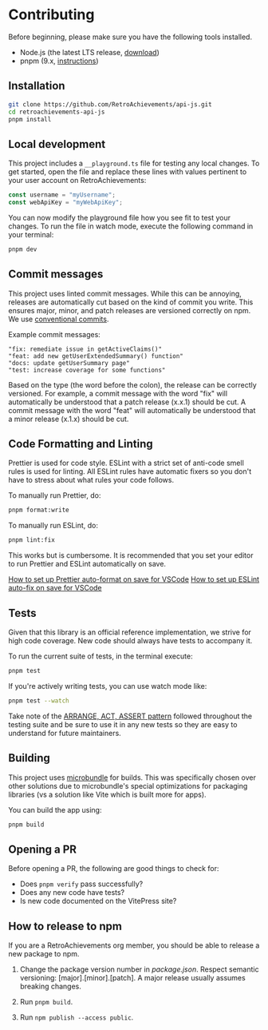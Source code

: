 # Contributing

Before beginning, please make sure you have the following tools installed.

- Node.js (the latest LTS release, [download](https://nodejs.org/en/download/))
- pnpm (9.x, [instructions](https://pnpm.io/installation))

## Installation

```bash
git clone https://github.com/RetroAchievements/api-js.git
cd retroachievements-api-js
pnpm install
```

## Local development

This project includes a `__playground.ts` file for testing any local changes. To get started, open the file and replace these lines with values pertinent to your user account on RetroAchievements:

```ts
const username = "myUsername";
const webApiKey = "myWebApiKey";
```

You can now modify the playground file how you see fit to test your changes. To run the file in watch mode, execute the following command in your terminal:

```bash
pnpm dev
```

## Commit messages

This project uses linted commit messages. While this can be annoying, releases are automatically cut based on the kind of commit you write. This ensures major, minor, and patch releases are versioned correctly on npm. We use [conventional commits](https://www.conventionalcommits.org/en/v1.0.0/#summary).

Example commit messages:

```
"fix: remediate issue in getActiveClaims()"
"feat: add new getUserExtendedSummary() function"
"docs: update getUserSummary page"
"test: increase coverage for some functions"
```

Based on the type (the word before the colon), the release can be correctly versioned. For example, a commit message with the word "fix" will automatically be understood that a patch release (x.x.1) should be cut. A commit message with the word "feat" will automatically be understood that a minor release (x.1.x) should be cut.

## Code Formatting and Linting

Prettier is used for code style. ESLint with a strict set of anti-code smell rules is used for linting. All ESLint rules have automatic fixers so you don't have to stress about what rules your code follows.

To manually run Prettier, do:

```bash
pnpm format:write
```

To manually run ESLint, do:

```bash
pnpm lint:fix
```

This works but is cumbersome. It is recommended that you set your editor to run Prettier and ESLint automatically on save.

[How to set up Prettier auto-format on save for VSCode](https://khalilstemmler.com/blogs/tooling/prettier/#Formatting-using-VSCode-on-save-recommended)
[How to set up ESLint auto-fix on save for VSCode](https://www.digitalocean.com/community/tutorials/workflow-auto-eslinting#step-4-adding-code-actions-on-save)

## Tests

Given that this library is an official reference implementation, we strive for high code coverage. New code should always have tests to accompany it.

To run the current suite of tests, in the terminal execute:

```bash
pnpm test
```

If you're actively writing tests, you can use watch mode like:

```bash
pnpm test --watch
```

Take note of the [ARRANGE, ACT, ASSERT pattern](https://github.com/goldbergyoni/javascript-testing-best-practices#-%EF%B8%8F-12-structure-tests-by-the-aaa-pattern) followed throughout the testing suite and be sure to use it in any new tests so they are easy to understand for future maintainers.

## Building

This project uses [microbundle](https://github.com/developit/microbundle) for builds. This was specifically chosen over other solutions due to microbundle's special optimizations for packaging libraries (vs a solution like Vite which is built more for apps).

You can build the app using:

```bash
pnpm build
```

## Opening a PR

Before opening a PR, the following are good things to check for:

- Does `pnpm verify` pass successfully?
- Does any new code have tests?
- Is new code documented on the VitePress site?

## How to release to npm

If you are a RetroAchievements org member, you should be able to release a new package to npm.

1. Change the package version number in _package.json_. Respect semantic versioning: [major].[minor].[patch]. A major release usually assumes breaking changes.

2. Run `pnpm build`.

3. Run `npm publish --access public`.
